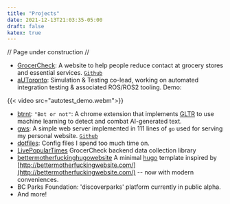 ```yaml
---
title: "Projects"
date: 2021-12-13T21:03:35-05:00
draft: false
katex: true
---
```


// Page under construction // 

- [GrocerCheck](https://grocercheck.ca/): A website to help people reduce contact at grocery stores and essential services. [`Github`](https://github.com/GrocerCheck/GrocerCheck)
- [aUToronto](https://www.autodrive.utoronto.ca/): Simulation & Testing co-lead, working on automated integration testing & associated ROS/ROS2 tooling. Demo:

{{< video src="autotest_demo.webm">}}


- [btrnt](https://github.com/btrnt): `"Bot or not"`: A chrome extension that implements [GLTR](http://gltr.io/) to use machine learning to detect and combat AI-generated text.
- [gws](https://chenbrian.ca/posts/2021/12/go-web-server/): A simple web server implemented in 111 lines of `go` used for serving my personal website. [`Github`](https://github.com/ihasdapie/gws)
- [dotfiles](https://github.com/ihasdapie/dotfiles): Config files I spend too much time on.
- [LivePopularTimes](https://github.com/GrocerCheck/LivePopularTimes) GrocerCheck backend data collection library
- [bettermotherfuckinghugowebsite](https://github.com/ihasdapie/bettermotherfuckinghugowebsite/) A minimal [hugo](https://gohugo.io) template inspired by [http://bettermotherfuckingwebsite.com/](http://bettermotherfuckingwebsite.com/) -- now with modern conveniences.
- BC Parks Foundation: 'discoverparks' platform currently in public alpha.
- And more!





